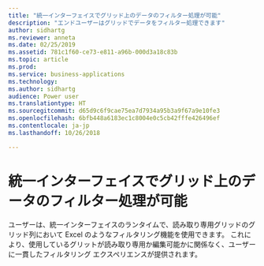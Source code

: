 ```yaml
---
title: "統一インターフェイスでグリッド上のデータのフィルター処理が可能"
description: "エンドユーザーはグリッドでデータをフィルター処理できます"
author: sidhartg
ms.reviewer: anneta
ms.date: 02/25/2019
ms.assetid: 781c1f60-ce73-e811-a96b-000d3a18c83b
ms.topic: article
ms.prod: 
ms.service: business-applications
ms.technology: 
ms.author: sidhartg
audience: Power user
ms.translationtype: HT
ms.sourcegitcommit: d65d9c6f9cae75ea7d7934a95b3a9f67a9e10fe3
ms.openlocfilehash: 6bfb448a6183ec1c8004e0c5cb42fffe426496ef
ms.contentlocale: ja-jp
ms.lasthandoff: 10/26/2018

---
```

# <a name="filtering-data-on-grids-coming-to-unified-interface"></a>統一インターフェイスでグリッド上のデータのフィルター処理が可能




ユーザーは、統一インターフェイスのランタイムで、読み取り専用グリッドのグリッド列において Excel のようなフィルタリング機能を使用できます。 これにより、使用しているグリットが読み取り専用か編集可能かに関係なく、ユーザーに一貫したフィルタリング エクスペリエンスが提供されます。
